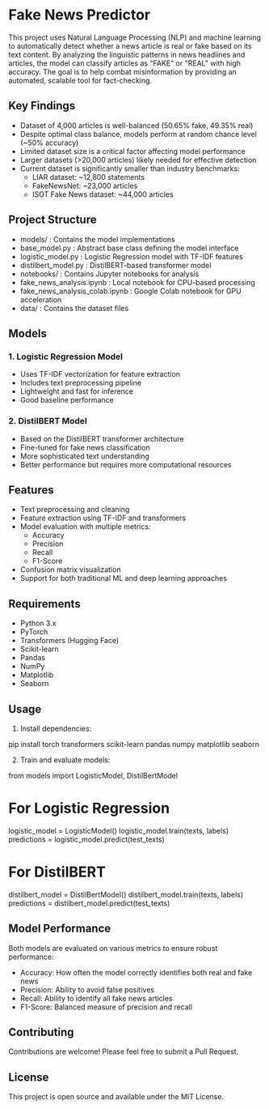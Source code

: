 # Fake News Predictor

This project uses Natural Language Processing (NLP) and machine learning to automatically detect whether a news article is real or fake based on its text content. By analyzing the linguistic patterns in news headlines and articles, the model can classify articles as "FAKE" or "REAL" with high accuracy. The goal is to help combat misinformation by providing an automated, scalable tool for fact-checking.

## Key Findings

- Dataset of 4,000 articles is well-balanced (50.65% fake, 49.35% real)
- Despite optimal class balance, models perform at random chance level (~50% accuracy)
- Limited dataset size is a critical factor affecting model performance
- Larger datasets (>20,000 articles) likely needed for effective detection
- Current dataset is significantly smaller than industry benchmarks:
  - LIAR dataset: ~12,800 statements
  - FakeNewsNet: ~23,000 articles
  - ISOT Fake News dataset: ~44,000 articles

## Project Structure

- models/ : Contains the model implementations
- base_model.py : Abstract base class defining the model interface
- logistic_model.py : Logistic Regression model with TF-IDF features
- distilbert_model.py : DistilBERT-based transformer model
- notebooks/ : Contains Jupyter notebooks for analysis
- fake_news_analysis.ipynb : Local notebook for CPU-based processing
- fake_news_analysis_colab.ipynb : Google Colab notebook for GPU acceleration
- data/ : Contains the dataset files

## Models

### 1. Logistic Regression Model

- Uses TF-IDF vectorization for feature extraction
- Includes text preprocessing pipeline
- Lightweight and fast for inference
- Good baseline performance

### 2. DistilBERT Model

- Based on the DistilBERT transformer architecture
- Fine-tuned for fake news classification
- More sophisticated text understanding
- Better performance but requires more computational resources

## Features

- Text preprocessing and cleaning
- Feature extraction using TF-IDF and transformers
- Model evaluation with multiple metrics:
  - Accuracy
  - Precision
  - Recall
  - F1-Score
- Confusion matrix visualization
- Support for both traditional ML and deep learning approaches

## Requirements

- Python 3.x
- PyTorch
- Transformers (Hugging Face)
- Scikit-learn
- Pandas
- NumPy
- Matplotlib
- Seaborn

## Usage

1. Install dependencies:

pip install torch transformers scikit-learn pandas numpy matplotlib seaborn

2. Train and evaluate models:

from models import LogisticModel, DistilBertModel

# For Logistic Regression

logistic_model = LogisticModel()
logistic_model.train(texts, labels)
predictions = logistic_model.predict(test_texts)

# For DistilBERT

distilbert_model = DistilBertModel()
distilbert_model.train(texts, labels)
predictions = distilbert_model.predict(test_texts)

## Model Performance

Both models are evaluated on various metrics to ensure robust performance:

- Accuracy: How often the model correctly identifies both real and fake news
- Precision: Ability to avoid false positives
- Recall: Ability to identify all fake news articles
- F1-Score: Balanced measure of precision and recall

## Contributing

Contributions are welcome! Please feel free to submit a Pull Request.

## License

This project is open source and available under the MIT License.
